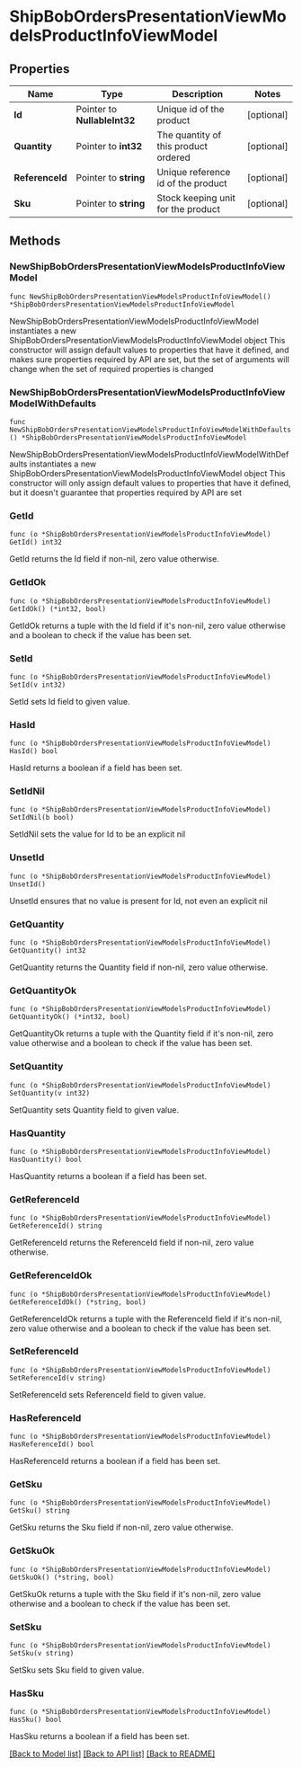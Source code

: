 # ShipBobOrdersPresentationViewModelsProductInfoViewModel

## Properties

Name | Type | Description | Notes
------------ | ------------- | ------------- | -------------
**Id** | Pointer to **NullableInt32** | Unique id of the product | [optional] 
**Quantity** | Pointer to **int32** | The quantity of this product ordered | [optional] 
**ReferenceId** | Pointer to **string** | Unique reference id of the product | [optional] 
**Sku** | Pointer to **string** | Stock keeping unit for the product | [optional] 

## Methods

### NewShipBobOrdersPresentationViewModelsProductInfoViewModel

`func NewShipBobOrdersPresentationViewModelsProductInfoViewModel() *ShipBobOrdersPresentationViewModelsProductInfoViewModel`

NewShipBobOrdersPresentationViewModelsProductInfoViewModel instantiates a new ShipBobOrdersPresentationViewModelsProductInfoViewModel object
This constructor will assign default values to properties that have it defined,
and makes sure properties required by API are set, but the set of arguments
will change when the set of required properties is changed

### NewShipBobOrdersPresentationViewModelsProductInfoViewModelWithDefaults

`func NewShipBobOrdersPresentationViewModelsProductInfoViewModelWithDefaults() *ShipBobOrdersPresentationViewModelsProductInfoViewModel`

NewShipBobOrdersPresentationViewModelsProductInfoViewModelWithDefaults instantiates a new ShipBobOrdersPresentationViewModelsProductInfoViewModel object
This constructor will only assign default values to properties that have it defined,
but it doesn't guarantee that properties required by API are set

### GetId

`func (o *ShipBobOrdersPresentationViewModelsProductInfoViewModel) GetId() int32`

GetId returns the Id field if non-nil, zero value otherwise.

### GetIdOk

`func (o *ShipBobOrdersPresentationViewModelsProductInfoViewModel) GetIdOk() (*int32, bool)`

GetIdOk returns a tuple with the Id field if it's non-nil, zero value otherwise
and a boolean to check if the value has been set.

### SetId

`func (o *ShipBobOrdersPresentationViewModelsProductInfoViewModel) SetId(v int32)`

SetId sets Id field to given value.

### HasId

`func (o *ShipBobOrdersPresentationViewModelsProductInfoViewModel) HasId() bool`

HasId returns a boolean if a field has been set.

### SetIdNil

`func (o *ShipBobOrdersPresentationViewModelsProductInfoViewModel) SetIdNil(b bool)`

 SetIdNil sets the value for Id to be an explicit nil

### UnsetId
`func (o *ShipBobOrdersPresentationViewModelsProductInfoViewModel) UnsetId()`

UnsetId ensures that no value is present for Id, not even an explicit nil
### GetQuantity

`func (o *ShipBobOrdersPresentationViewModelsProductInfoViewModel) GetQuantity() int32`

GetQuantity returns the Quantity field if non-nil, zero value otherwise.

### GetQuantityOk

`func (o *ShipBobOrdersPresentationViewModelsProductInfoViewModel) GetQuantityOk() (*int32, bool)`

GetQuantityOk returns a tuple with the Quantity field if it's non-nil, zero value otherwise
and a boolean to check if the value has been set.

### SetQuantity

`func (o *ShipBobOrdersPresentationViewModelsProductInfoViewModel) SetQuantity(v int32)`

SetQuantity sets Quantity field to given value.

### HasQuantity

`func (o *ShipBobOrdersPresentationViewModelsProductInfoViewModel) HasQuantity() bool`

HasQuantity returns a boolean if a field has been set.

### GetReferenceId

`func (o *ShipBobOrdersPresentationViewModelsProductInfoViewModel) GetReferenceId() string`

GetReferenceId returns the ReferenceId field if non-nil, zero value otherwise.

### GetReferenceIdOk

`func (o *ShipBobOrdersPresentationViewModelsProductInfoViewModel) GetReferenceIdOk() (*string, bool)`

GetReferenceIdOk returns a tuple with the ReferenceId field if it's non-nil, zero value otherwise
and a boolean to check if the value has been set.

### SetReferenceId

`func (o *ShipBobOrdersPresentationViewModelsProductInfoViewModel) SetReferenceId(v string)`

SetReferenceId sets ReferenceId field to given value.

### HasReferenceId

`func (o *ShipBobOrdersPresentationViewModelsProductInfoViewModel) HasReferenceId() bool`

HasReferenceId returns a boolean if a field has been set.

### GetSku

`func (o *ShipBobOrdersPresentationViewModelsProductInfoViewModel) GetSku() string`

GetSku returns the Sku field if non-nil, zero value otherwise.

### GetSkuOk

`func (o *ShipBobOrdersPresentationViewModelsProductInfoViewModel) GetSkuOk() (*string, bool)`

GetSkuOk returns a tuple with the Sku field if it's non-nil, zero value otherwise
and a boolean to check if the value has been set.

### SetSku

`func (o *ShipBobOrdersPresentationViewModelsProductInfoViewModel) SetSku(v string)`

SetSku sets Sku field to given value.

### HasSku

`func (o *ShipBobOrdersPresentationViewModelsProductInfoViewModel) HasSku() bool`

HasSku returns a boolean if a field has been set.


[[Back to Model list]](../README.md#documentation-for-models) [[Back to API list]](../README.md#documentation-for-api-endpoints) [[Back to README]](../README.md)


